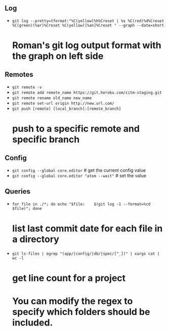 ## Log

- `git log --pretty=tformat:"%C(yellow)%h%Creset | %s %C(red)%d%Creset %C(green)(%ar)%Creset %C(yellow)[%an]%Creset " --graph --date=short`
  # Roman's git log output format with the graph on left side

## Remotes

- `git remote -v`
- `git remote add remote_name https://git.heroku.com/citm-staging.git`
- `git remote rename old_name new_name`
- `git remote set-url origin http://new.url.com/`
- `git push [remote] [local_branch]:[remote_branch]`
  # push to a specific remote and specific branch

## Config

- `git config --global core.editor` # get the current config value
- `git config --global core.editor "atom --wait"` # set the value

## Queries

- `for file in ./*; do echo "$file:    $(git log -1 --format=%cd $file)"; done`
  # list last commit date for each file in a directory
- `git ls-files | egrep "(app/|config/|db/|spec/[^_])" | xargs cat | wc -l`
  # get line count for a project
  # You can modify the regex to specify which folders should be included.

